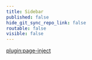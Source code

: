 ```yaml
---
title: Sidebar
published: false
hide_git_sync_repo_link: false
routable: false
visible: false
---
```


[plugin:page-inject](/twitterfeed)